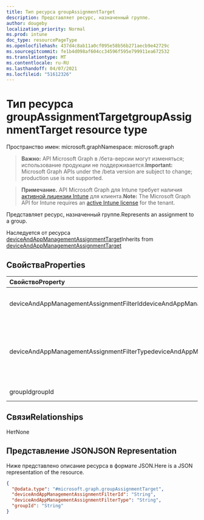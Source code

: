 ```yaml
---
title: Тип ресурса groupAssignmentTarget
description: Представляет ресурс, назначенный группе.
author: dougeby
localization_priority: Normal
ms.prod: intune
doc_type: resourcePageType
ms.openlocfilehash: 437d4c8ab11a0cf095e58b56b271aecb9e42729c
ms.sourcegitcommit: fe1b4d098af604cc34596f595e799911ea672532
ms.translationtype: MT
ms.contentlocale: ru-RU
ms.lasthandoff: 04/07/2021
ms.locfileid: "51612326"
---
```

# <a name="groupassignmenttarget-resource-type"></a><span data-ttu-id="fc2ff-103">Тип ресурса groupAssignmentTarget</span><span class="sxs-lookup"><span data-stu-id="fc2ff-103">groupAssignmentTarget resource type</span></span>

<span data-ttu-id="fc2ff-104">Пространство имен: microsoft.graph</span><span class="sxs-lookup"><span data-stu-id="fc2ff-104">Namespace: microsoft.graph</span></span>

> <span data-ttu-id="fc2ff-105">**Важно:** API Microsoft Graph в /бета-версии могут изменяться; использование продукции не поддерживается.</span><span class="sxs-lookup"><span data-stu-id="fc2ff-105">**Important:** Microsoft Graph APIs under the /beta version are subject to change; production use is not supported.</span></span>

> <span data-ttu-id="fc2ff-106">**Примечание.** API Microsoft Graph для Intune требует наличия [активной лицензии Intune](https://go.microsoft.com/fwlink/?linkid=839381) для клиента.</span><span class="sxs-lookup"><span data-stu-id="fc2ff-106">**Note:** The Microsoft Graph API for Intune requires an [active Intune license](https://go.microsoft.com/fwlink/?linkid=839381) for the tenant.</span></span>

<span data-ttu-id="fc2ff-107">Представляет ресурс, назначенный группе.</span><span class="sxs-lookup"><span data-stu-id="fc2ff-107">Represents an assignment to a group.</span></span>


<span data-ttu-id="fc2ff-108">Наследуется от ресурса [deviceAndAppManagementAssignmentTarget](../resources/intune-devices-deviceandappmanagementassignmenttarget.md)</span><span class="sxs-lookup"><span data-stu-id="fc2ff-108">Inherits from [deviceAndAppManagementAssignmentTarget](../resources/intune-devices-deviceandappmanagementassignmenttarget.md)</span></span>

## <a name="properties"></a><span data-ttu-id="fc2ff-109">Свойства</span><span class="sxs-lookup"><span data-stu-id="fc2ff-109">Properties</span></span>
|<span data-ttu-id="fc2ff-110">Свойство</span><span class="sxs-lookup"><span data-stu-id="fc2ff-110">Property</span></span>|<span data-ttu-id="fc2ff-111">Тип</span><span class="sxs-lookup"><span data-stu-id="fc2ff-111">Type</span></span>|<span data-ttu-id="fc2ff-112">Описание</span><span class="sxs-lookup"><span data-stu-id="fc2ff-112">Description</span></span>|
|:---|:---|:---|
|<span data-ttu-id="fc2ff-113">deviceAndAppManagementAssignmentFilterId</span><span class="sxs-lookup"><span data-stu-id="fc2ff-113">deviceAndAppManagementAssignmentFilterId</span></span>|<span data-ttu-id="fc2ff-114">String</span><span class="sxs-lookup"><span data-stu-id="fc2ff-114">String</span></span>|<span data-ttu-id="fc2ff-115">Id фильтра для целевого назначения.</span><span class="sxs-lookup"><span data-stu-id="fc2ff-115">The Id of the filter for the target assignment.</span></span> <span data-ttu-id="fc2ff-116">Унаследованный от [deviceAndAppManagementAssignmentTarget](../resources/intune-devices-deviceandappmanagementassignmenttarget.md)</span><span class="sxs-lookup"><span data-stu-id="fc2ff-116">Inherited from [deviceAndAppManagementAssignmentTarget](../resources/intune-devices-deviceandappmanagementassignmenttarget.md)</span></span>|
|<span data-ttu-id="fc2ff-117">deviceAndAppManagementAssignmentFilterType</span><span class="sxs-lookup"><span data-stu-id="fc2ff-117">deviceAndAppManagementAssignmentFilterType</span></span>|[<span data-ttu-id="fc2ff-118">deviceAndAppManagementAssignmentFilterType</span><span class="sxs-lookup"><span data-stu-id="fc2ff-118">deviceAndAppManagementAssignmentFilterType</span></span>](../resources/intune-devices-deviceandappmanagementassignmentfiltertype.md)|<span data-ttu-id="fc2ff-119">Тип фильтра целевого назначения, то есть исключить или включить.</span><span class="sxs-lookup"><span data-stu-id="fc2ff-119">The type of filter of the target assignment i.e. Exclude or Include.</span></span> <span data-ttu-id="fc2ff-120">Наследуется [от deviceAndAppManagementAssignmentTarget](../resources/intune-devices-deviceandappmanagementassignmenttarget.md).</span><span class="sxs-lookup"><span data-stu-id="fc2ff-120">Inherited from [deviceAndAppManagementAssignmentTarget](../resources/intune-devices-deviceandappmanagementassignmenttarget.md).</span></span> <span data-ttu-id="fc2ff-121">Возможные значения: `none`, `include`, `exclude`.</span><span class="sxs-lookup"><span data-stu-id="fc2ff-121">Possible values are: `none`, `include`, `exclude`.</span></span>|
|<span data-ttu-id="fc2ff-122">groupId</span><span class="sxs-lookup"><span data-stu-id="fc2ff-122">groupId</span></span>|<span data-ttu-id="fc2ff-123">String</span><span class="sxs-lookup"><span data-stu-id="fc2ff-123">String</span></span>|<span data-ttu-id="fc2ff-124">Идентификатор группы-объекта назначения.</span><span class="sxs-lookup"><span data-stu-id="fc2ff-124">The group Id that is the target of the assignment.</span></span>|

## <a name="relationships"></a><span data-ttu-id="fc2ff-125">Связи</span><span class="sxs-lookup"><span data-stu-id="fc2ff-125">Relationships</span></span>
<span data-ttu-id="fc2ff-126">Нет</span><span class="sxs-lookup"><span data-stu-id="fc2ff-126">None</span></span>

## <a name="json-representation"></a><span data-ttu-id="fc2ff-127">Представление JSON</span><span class="sxs-lookup"><span data-stu-id="fc2ff-127">JSON Representation</span></span>
<span data-ttu-id="fc2ff-128">Ниже представлено описание ресурса в формате JSON.</span><span class="sxs-lookup"><span data-stu-id="fc2ff-128">Here is a JSON representation of the resource.</span></span>
<!-- {
  "blockType": "resource",
  "@odata.type": "microsoft.graph.groupAssignmentTarget"
}
-->
``` json
{
  "@odata.type": "#microsoft.graph.groupAssignmentTarget",
  "deviceAndAppManagementAssignmentFilterId": "String",
  "deviceAndAppManagementAssignmentFilterType": "String",
  "groupId": "String"
}
```





